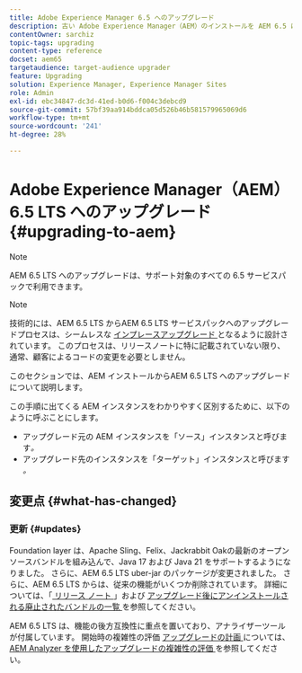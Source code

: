 ```yaml
---
title: Adobe Experience Manager 6.5 へのアップグレード
description: 古い Adobe Experience Manager（AEM）のインストールを AEM 6.5 にアップグレードするための基礎について説明します。
contentOwner: sarchiz
topic-tags: upgrading
content-type: reference
docset: aem65
targetaudience: target-audience upgrader
feature: Upgrading
solution: Experience Manager, Experience Manager Sites
role: Admin
exl-id: ebc34847-dc3d-41ed-b0d6-f004c3debcd9
source-git-commit: 57bf39aa914bddca05d526b46b581579965069d6
workflow-type: tm+mt
source-wordcount: '241'
ht-degree: 28%

---
```


# Adobe Experience Manager（AEM） 6.5 LTS へのアップグレード {#upgrading-to-aem}

>[!NOTE]
>AEM 6.5 LTS へのアップグレードは、サポート対象のすべての 6.5 サービスパックで利用できます。

>[!NOTE]
>
>技術的には、AEM 6.5 LTS からAEM 6.5 LTS サービスパックへのアップグレードプロセスは、シームレスな [ インプレースアップグレード ](/help/sites-deploying/in-place-upgrade.md) となるように設計されています。 このプロセスは、リリースノートに特に記載されていない限り、通常、顧客によるコードの変更を必要としません。

このセクションでは、AEM インストールからAEM 6.5 LTS へのアップグレードについて説明します。

<!-- Alexandru: drafting for now 

* [Planning Your Upgrade](/help/sites-deploying/upgrade-planning.md)
* [Assessing the Upgrade Complexity with Pattern Detector](/help/sites-deploying/pattern-detector.md)
* [Backward Compatibility in AEM 6.5](/help/sites-deploying/backward-compatibility.md)
-->

<!--
* [Upgrade Procedure](/help/sites-deploying/upgrade-procedure.md)
* [Upgrading Code and Customizations](/help/sites-deploying/upgrading-code-and-customizations.md)
* [Pre-Upgrade Maintenance Tasks](/help/sites-deploying/pre-upgrade-maintenance-tasks.md)
* [Performing an In-Place Upgrade](/help/sites-deploying/in-place-upgrade.md)
* [Post Upgrade Checks and Troubleshooting](/help/sites-deploying/post-upgrade-checks-and-troubleshooting.md)
* [Sustainable Upgrades](/help/sites-deploying/sustainable-upgrades.md)
* [Lazy Content Migration](/help/sites-deploying/lazy-content-migration.md)

-->

この手順に出てくる AEM インスタンスをわかりやすく区別するために、以下のように呼ぶことにします。

* アップグレード元の AEM インスタンスを「ソース」インスタンスと呼びます&#x200B;*。*
* アップグレード先のインスタンスを「ターゲット」インスタンスと呼びます&#x200B;*。*

## 変更点 {#what-has-changed}

### 更新 {#updates}

Foundation layer は、Apache Sling、Felix、Jackrabbit Oakの最新のオープンソースバンドルを組み込んで、Java 17 および Java 21 をサポートするようになりました。 さらに、AEM 6.5 LTS uber-jar のパッケージが変更されました。 さらに、AEM 6.5 LTS からは、従来の機能がいくつか削除されています。 詳細については、「[ リリース ノート ](/help/release-notes/release-notes.md#whats-new-what-s-new)」および [ アップグレード後にアンインストールされる廃止されたバンドルの一覧 ](/help/sites-deploying/obsolete-bundles.md) を参照してください。

AEM 6.5 LTS は、機能の後方互換性に重点を置いており、アナライザーツールが付属しています。 開始時の複雑性の評価 [ アップグレードの計画 ](/help/sites-deploying/aem-analyzer.md) については、[AEM Analyzer を使用したアップグレードの複雑性の評価 ](/help/sites-deploying/upgrade-planning.md) を参照してください。
